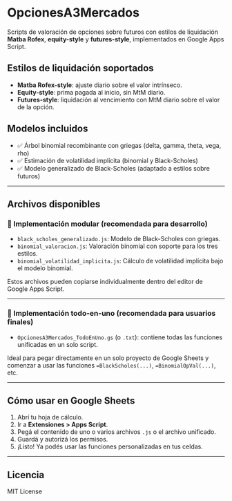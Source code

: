 # OpcionesA3Mercados

Scripts de valoración de opciones sobre futuros con estilos de liquidación **Matba Rofex**, **equity-style** y **futures-style**, implementados en Google Apps Script.

## Estilos de liquidación soportados

- **Matba Rofex-style**: ajuste diario sobre el valor intrínseco.
- **Equity-style**: prima pagada al inicio, sin MtM diario.
- **Futures-style**: liquidación al vencimiento con MtM diario sobre el valor de la opción.

## Modelos incluidos

- ✅ Árbol binomial recombinante con griegas (delta, gamma, theta, vega, rho)
- ✅ Estimación de volatilidad implícita (binomial y Black-Scholes)
- ✅ Modelo generalizado de Black-Scholes (adaptado a estilos sobre futuros)

---

## Archivos disponibles

### 🔹 Implementación modular (recomendada para desarrollo)

- `black_scholes_generalizado.js`: Modelo de Black-Scholes con griegas.
- `binomial_valoracion.js`: Valoración binomial con soporte para los tres estilos.
- `binomial_volatilidad_implicita.js`: Cálculo de volatilidad implícita bajo el modelo binomial.

Estos archivos pueden copiarse individualmente dentro del editor de Google Apps Script.

---

### 🔸 Implementación todo-en-uno (recomendada para usuarios finales)

- `OpcionesA3Mercados_TodoEnUno.gs` (o `.txt`): contiene todas las funciones unificadas en un solo script.

Ideal para pegar directamente en un solo proyecto de Google Sheets y comenzar a usar las funciones `=BlackScholes(...)`, `=BinomialOpVal(...)`, etc.

---

## Cómo usar en Google Sheets

1. Abrí tu hoja de cálculo.
2. Ir a **Extensiones > Apps Script**.
3. Pegá el contenido de uno o varios archivos `.js` o el archivo unificado.
4. Guardá y autorizá los permisos.
5. ¡Listo! Ya podés usar las funciones personalizadas en tus celdas.

---

## Licencia

MIT License

